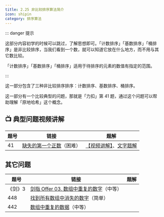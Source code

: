```yaml
---
title: 2.25 非比较排序算法简介
icon: shipin
category: 排序算法
---
```


::: danger 提示

这部分内容初学的时候可以跳过，了解思想即可。「计数排序」「基数排序」「桶排序」是非比较排序，当我们看到一个数，就可以知道它放在什么地方，而不用与其它数比较。

「计数排序」「基数排序」「桶排序」适用于待排序的元素的数值有指定的范围。

::: 



这一部分包含了三种非比较排序排序：计数排序、基数排序、桶排序。

这一部分有一个比较典型的问题，那就是「力扣」第 41 题，通过这个问题可以帮助理解「原地哈希」这个概念。

## :tv: 典型问题视频讲解


| 题号    | 链接                                                         | 题解                                                         |
| ------- | ------------------------------------------------------------ | ------------------------------------------------------------ |
| 41      | [缺失的第一个正数](https://leetcode-cn.com/problems/first-missing-positive/)（困难） | [【视频讲解】](https://www.bilibili.com/video/BV167411N7vd)、[文字题解](https://leetcode-cn.com/problems/first-missing-positive/solution/tong-pai-xu-python-dai-ma-by-liweiwei1419/) |


## 其它问题

| 题号    | 链接                                                         | 题解                                                         |
| ------- | ------------------------------------------------------------ | ------------------------------------------------------------ |
| 《剑》3 | [剑指 Offer 03. 数组中重复的数字](https://leetcode-cn.com/problems/shu-zu-zhong-zhong-fu-de-shu-zi-lcof/)（中等） |                                                              |
| 448     | [找到所有数组中消失的数字](https://leetcode-cn.com/problems/find-all-numbers-disappeared-in-an-array/)（简单） |                                                              |
| 442     | [数组中重复的数据](https://leetcode-cn.com/problems/find-all-duplicates-in-an-array/)（中等） |                                                              |
